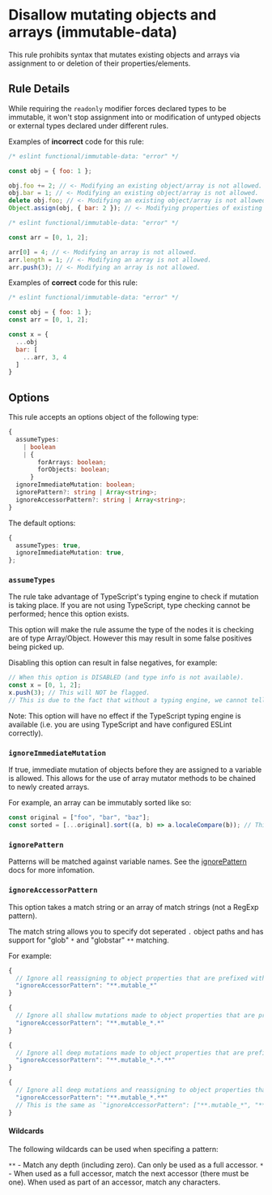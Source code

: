 # Disallow mutating objects and arrays (immutable-data)

This rule prohibits syntax that mutates existing objects and arrays via assignment to or deletion of their properties/elements.

## Rule Details

While requiring the `readonly` modifier forces declared types to be immutable,
it won't stop assignment into or modification of untyped objects or external types declared under different rules.

Examples of **incorrect** code for this rule:

```js
/* eslint functional/immutable-data: "error" */

const obj = { foo: 1 };

obj.foo += 2; // <- Modifying an existing object/array is not allowed.
obj.bar = 1; // <- Modifying an existing object/array is not allowed.
delete obj.foo; // <- Modifying an existing object/array is not allowed.
Object.assign(obj, { bar: 2 }); // <- Modifying properties of existing object not allowed.
```

```js
/* eslint functional/immutable-data: "error" */

const arr = [0, 1, 2];

arr[0] = 4; // <- Modifying an array is not allowed.
arr.length = 1; // <- Modifying an array is not allowed.
arr.push(3); // <- Modifying an array is not allowed.
```

Examples of **correct** code for this rule:

```js
/* eslint functional/immutable-data: "error" */

const obj = { foo: 1 };
const arr = [0, 1, 2];

const x = {
  ...obj
  bar: [
    ...arr, 3, 4
  ]
}
```

## Options

This rule accepts an options object of the following type:

```ts
{
  assumeTypes:
    | boolean
    | {
        forArrays: boolean;
        forObjects: boolean;
      }
  ignoreImmediateMutation: boolean;
  ignorePattern?: string | Array<string>;
  ignoreAccessorPattern?: string | Array<string>;
}
```

The default options:

```ts
{
  assumeTypes: true,
  ignoreImmediateMutation: true,
};
```

### `assumeTypes`

The rule take advantage of TypeScript's typing engine to check if mutation is taking place.
If you are not using TypeScript, type checking cannot be performed; hence this option exists.

This option will make the rule assume the type of the nodes it is checking are of type Array/Object.
However this may result in some false positives being picked up.

Disabling this option can result in false negatives, for example:

```js
// When this option is DISABLED (and type info is not available).
const x = [0, 1, 2];
x.push(3); // This will NOT be flagged.
// This is due to the fact that without a typing engine, we cannot tell that x is an array.
```

Note: This option will have no effect if the TypeScript typing engine is available (i.e. you are using TypeScript and have configured ESLint correctly).

### `ignoreImmediateMutation`

If true, immediate mutation of objects before they are assigned to a variable is allowed.
This allows for the use of array mutator methods to be chained to newly created arrays.

For example, an array can be immutably sorted like so:

```js
const original = ["foo", "bar", "baz"];
const sorted = [...original].sort((a, b) => a.localeCompare(b)); // This is OK with ignoreImmediateMutation.
```

### `ignorePattern`

Patterns will be matched against variable names.
See the [ignorePattern](./options/ignore-pattern.md) docs for more infomation.

### `ignoreAccessorPattern`

This option takes a match string or an array of match strings (not a RegExp pattern).

The match string allows you to specify dot seperated `.` object paths and has support for "glob" `*` and "globstar" `**` matching.

For example:

```js
{
  // Ignore all reassigning to object properties that are prefixed with "mutable_".
  "ignoreAccessorPattern": "**.mutable_*"
}
```

```js
{
  // Ignore all shallow mutations made to object properties that are prefixed with "mutable_".
  "ignoreAccessorPattern": "**.mutable_*.*"
}
```

```js
{
  // Ignore all deep mutations made to object properties that are prefixed with "mutable_".
  "ignoreAccessorPattern": "**.mutable_*.*.**"
}
```

```js
{
  // Ignore all deep mutations and reassigning to object properties that are prefixed with "mutable_".
  "ignoreAccessorPattern": "**.mutable_*.**"
  // This is the same as `"ignoreAccessorPattern": ["**.mutable_*", "**.mutable_*.*.**"]`
}
```

#### Wildcards

The following wildcards can be used when specifing a pattern:

`**` - Match any depth (including zero). Can only be used as a full accessor.
`*` - When used as a full accessor, match the next accessor (there must be one). When used as part of an accessor, match any characters.
